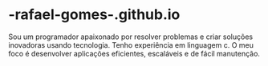 # -rafael-gomes-.github.io
Sou um programador apaixonado por resolver problemas e criar soluções inovadoras usando tecnologia. Tenho experiência em linguagem c. O meu foco é desenvolver aplicações eficientes, escaláveis e de fácil manutenção.
